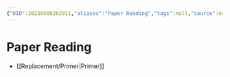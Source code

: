 ```yaml
---
{"UID":20230508202911,"aliases":"Paper Reading","tags":null,"source":null,"cssclass":null,"created":"2023-05-08 20:29","updated":"2023-05-08 20:29","dg-publish":true,"permalink":"/replacement/rp-home/","dgPassFrontmatter":true,"noteIcon":""}
---
```



# Paper Reading
* [[Replacement/Primer\|Primer]]